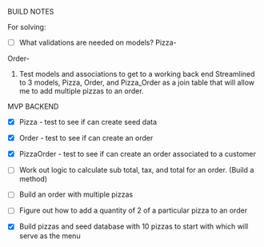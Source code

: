 BUILD NOTES

For solving:
-[ ] What validations are needed on models?
Pizza-

Order-



1. Test models and associations to get to a working back end
Streamlined to 3 models, Pizza, Order, and Pizza_Order as a join table that will allow me to add multiple pizzas to an order.

MVP BACKEND
-[X] Pizza - test to see if can create seed data

-[X] Order - test to see if can create an order

-[X] PizzaOrder - test to see if can create an order associated to a customer 

-[ ] Work out logic to calculate sub total, tax, and total for an order. (Build a method)
-[ ] Build an order with multiple pizzas
-[ ] Figure out how to add a quantity of 2 of a particular pizza to an order
-[X] Build pizzas and seed database with 10 pizzas to start with which will serve as the menu



